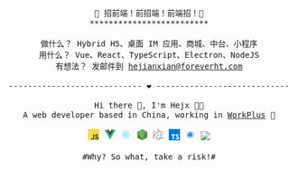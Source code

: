 <p align="center">
  <br>
  <samp>🙋 招前端！前招端！前端招！📢 </samp>
  <br>
  <samp>************************* </samp>
  <br>
  <br>
  <samp>做什么？ Hybrid H5、桌面 IM 应用、商城、中台、小程序</samp>
  <br>
  <samp>用什么？ Vue、React、TypeScript、Electron、NodeJS</samp>
  <br>
  <samp>有想法？ 发邮件到 <a href="mailto:hejianxian@foreverht.com">hejianxian@foreverht.com</a></samp>
  <br>
  <br>
  <samp>---------------------------- ❤️ ----------------------------</samp>
  <br>
  <br>
    <samp>Hi there 👋, I'm Hejx 👨‍💻<br> A web developer based in China, working in <a href="https://workplus.io/" target="_blank" title="WorkPlus">WorkPlus</a> 🐳 <br>
    <br>
    <code><img height="20" src="https://raw.githubusercontent.com/github/explore/80688e429a7d4ef2fca1e82350fe8e3517d3494d/topics/javascript/javascript.png"></code>
    <code><img height="20" src="https://raw.githubusercontent.com/github/explore/80688e429a7d4ef2fca1e82350fe8e3517d3494d/topics/vue/vue.png"></code>
    <code><img height="20" src="https://raw.githubusercontent.com/github/explore/80688e429a7d4ef2fca1e82350fe8e3517d3494d/topics/react/react.png"></code>
    <code><img height="20" src="https://raw.githubusercontent.com/github/explore/80688e429a7d4ef2fca1e82350fe8e3517d3494d/topics/nodejs/nodejs.png"></code>
    <code><img height="20" src="https://raw.githubusercontent.com/github/explore/80688e429a7d4ef2fca1e82350fe8e3517d3494d/topics/electron/electron.png"></code>
    <code><img height="20" src="https://raw.githubusercontent.com/github/explore/80688e429a7d4ef2fca1e82350fe8e3517d3494d/topics/typescript/typescript.png"></code>
    <code><img height="20" src="https://raw.githubusercontent.com/github/explore/80688e429a7d4ef2fca1e82350fe8e3517d3494d/topics/webpack/webpack.png"></code>
    <code><img height="20" src="https://avatars.githubusercontent.com/u/43260747?v=4"></code>
     <br>
      <br>
      #Why? So what, take a risk!#
  </samp>
  
  <br>
  <br>
  <br>
  <br>
</p>
